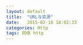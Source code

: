 ```yaml
---
layout: default
title:  "URL与资源"
date:   2015-02-16 18:02:33
categories: Http
tags: 网络 http
---
```



